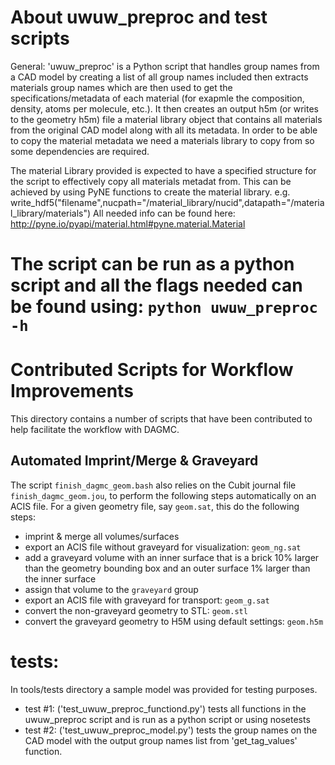 About uwuw_preproc and test scripts
====
General:
'uwuw_preproc' is a Python script that handles group names from a CAD model
by creating a list of all group names included then extracts materials group
names which are then used to get the specifications/metadata of each material 
(for exapmle the composition, density, atoms per molecule, etc.). 
It then creates an output h5m (or writes to the geometry h5m) file a material 
library object that contains all materials from the original CAD model along 
with all its metadata. In order to be able to copy the material metadata we 
need a materials library to copy from so some dependencies are required.

The material Library provided is expected to have a specified structure for the 
script to effectively copy all materials metadat from. This can be achieved by 
using PyNE functions to create the material library.
e.g. write_hdf5("filename",nucpath="/material_library/nucid",datapath="/material_library/materials") 
All needed info can be found here: 
http://pyne.io/pyapi/material.html#pyne.material.Material

The script can be run as a python script and all the flags needed can be found using:
  ```python uwuw_preproc -h```
=======
Contributed Scripts for Workflow Improvements
================================================

This directory contains a number of scripts that have been contributed
to help facilitate the workflow with DAGMC.

Automated Imprint/Merge & Graveyard
-------------------------------------

The script `finish_dagmc_geom.bash` also relies on the Cubit journal file `finish_dagmc_geom.jou`,
to perform the following steps automatically on an ACIS file.  For a given geometry file, say `geom.sat`, 
this do the following steps:

* imprint & merge all volumes/surfaces
* export an ACIS file without graveyard for visualization: `geom_ng.sat`
* add a graveyard volume with an inner surface that is a brick 10% larger than the geometry 
  bounding box and an outer surface 1% larger than the inner surface
* assign that volume to the `graveyard` group
* export an ACIS file with graveyard for transport: `geom_g.sat`
* convert the non-graveyard geometry to STL: `geom.stl`
* convert the graveyard geometry to H5M using default settings: `geom.h5m`

# tests:
In tools/tests directory a sample model was provided for testing purposes. 
- test #1:
('test_uwuw_preproc_functiond.py') tests all functions in the uwuw_preproc script and is run as a python script or using nosetests 
- test #2:
('test_uwuw_preproc_model.py') tests the group names on the CAD model with the output group names list from 'get_tag_values' function.
 
